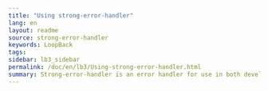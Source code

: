```yaml
---
title: "Using strong-error-handler"
lang: en
layout: readme
source: strong-error-handler
keywords: LoopBack
tags:
sidebar: lb3_sidebar
permalink: /doc/en/lb3/Using-strong-error-handler.html
summary: Strong-error-handler is an error handler for use in both development and production environments.
---
```

